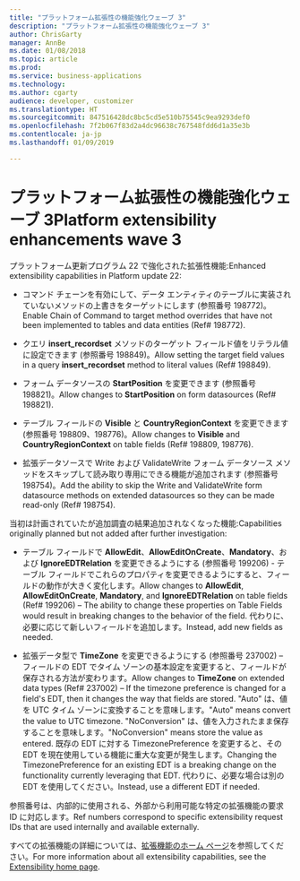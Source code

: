 ```yaml
---
title: "プラットフォーム拡張性の機能強化ウェーブ 3"
description: "プラットフォーム拡張性の機能強化ウェーブ 3"
author: ChrisGarty
manager: AnnBe
ms.date: 01/08/2018
ms.topic: article
ms.prod: 
ms.service: business-applications
ms.technology: 
ms.author: cgarty
audience: developer, customizer
ms.translationtype: HT
ms.sourcegitcommit: 847516428dc8bc5cd5e510b75545c9ea9293def0
ms.openlocfilehash: 7f2b067f83d2a4dc96638c767548fdd6d1a35e3b
ms.contentlocale: ja-jp
ms.lasthandoff: 01/09/2019

---
```


# <a name="platform-extensibility-enhancements-wave-3"></a><span data-ttu-id="108ca-103">プラットフォーム拡張性の機能強化ウェーブ 3</span><span class="sxs-lookup"><span data-stu-id="108ca-103">Platform extensibility enhancements wave 3</span></span>

<span data-ttu-id="108ca-104">プラットフォーム更新プログラム 22 で強化された拡張性機能:</span><span class="sxs-lookup"><span data-stu-id="108ca-104">Enhanced extensibility capabilities in Platform update 22:</span></span>

- <span data-ttu-id="108ca-105">コマンド チェーンを有効にして、データ エンティティのテーブルに実装されていないメソッドの上書きをターゲットにします (参照番号 198772)。</span><span class="sxs-lookup"><span data-stu-id="108ca-105">Enable Chain of Command to target method overrides that have not been implemented to tables and data entities (Ref# 198772).</span></span>

- <span data-ttu-id="108ca-106">クエリ **insert_recordset** メソッドのターゲット フィールド値をリテラル値に設定できます (参照番号 198849)。</span><span class="sxs-lookup"><span data-stu-id="108ca-106">Allow setting the target field values in a query **insert_recordset** method to literal values (Ref# 198849).</span></span>

- <span data-ttu-id="108ca-107">フォーム データソースの **StartPosition** を変更できます (参照番号 198821)。</span><span class="sxs-lookup"><span data-stu-id="108ca-107">Allow changes to **StartPosition** on form datasources (Ref# 198821).</span></span>

- <span data-ttu-id="108ca-108">テーブル フィールドの **Visible** と **CountryRegionContext** を変更できます (参照番号 198809、198776)。</span><span class="sxs-lookup"><span data-stu-id="108ca-108">Allow changes to **Visible** and **CountryRegionContext** on table fields (Ref# 198809, 198776).</span></span>

- <span data-ttu-id="108ca-109">拡張データソースで Write および ValidateWrite フォーム データソース メソッドをスキップして読み取り専用にできる機能が追加されます (参照番号 198754)。</span><span class="sxs-lookup"><span data-stu-id="108ca-109">Add the ability to skip the Write and ValidateWrite form datasource methods on extended datasources so they can be made read-only (Ref# 198754).</span></span>

<span data-ttu-id="108ca-110">当初は計画されていたが追加調査の結果追加されなくなった機能:</span><span class="sxs-lookup"><span data-stu-id="108ca-110">Capabilities originally planned but not added after further investigation:</span></span>

- <span data-ttu-id="108ca-111">テーブル フィールドで **AllowEdit**、**AllowEditOnCreate**、**Mandatory**、および **IgnoreEDTRelation** を変更できるようにする (参照番号 199206) - テーブル フィールドでこれらのプロパティを変更できるようにすると、フィールドの動作が大きく変化します。</span><span class="sxs-lookup"><span data-stu-id="108ca-111">Allow changes to **AllowEdit**, **AllowEditOnCreate**, **Mandatory**, and **IgnoreEDTRelation** on table fields (Ref# 199206) – The ability to change these properties on Table Fields would result in breaking changes to the behavior of the field.</span></span> <span data-ttu-id="108ca-112">代わりに、必要に応じて新しいフィールドを追加します。</span><span class="sxs-lookup"><span data-stu-id="108ca-112">Instead, add new fields as needed.</span></span>

- <span data-ttu-id="108ca-113">拡張データ型で **TimeZone** を変更できるようにする (参照番号 237002) – フィールドの EDT でタイム ゾーンの基本設定を変更すると、フィールドが保存される方法が変わります。</span><span class="sxs-lookup"><span data-stu-id="108ca-113">Allow changes to **TimeZone** on extended data types (Ref# 237002) – If the timezone preference is changed for a field's EDT, then it changes the way that fields are stored.</span></span> <span data-ttu-id="108ca-114">"Auto" は、値を UTC タイム ゾーンに変換することを意味します。</span><span class="sxs-lookup"><span data-stu-id="108ca-114">"Auto" means convert the value to UTC timezone.</span></span> <span data-ttu-id="108ca-115">"NoConversion" は、値を入力されたまま保存することを意味します。</span><span class="sxs-lookup"><span data-stu-id="108ca-115">"NoConversion" means store the value as entered.</span></span> <span data-ttu-id="108ca-116">既存の EDT に対する TimezonePreference を変更すると、その EDT を現在使用している機能に重大な変更が発生します。</span><span class="sxs-lookup"><span data-stu-id="108ca-116">Changing the TimezonePreference for an existing EDT is a breaking change on the functionality currently leveraging that EDT.</span></span> <span data-ttu-id="108ca-117">代わりに、必要な場合は別の EDT を使用してください。</span><span class="sxs-lookup"><span data-stu-id="108ca-117">Instead, use a different EDT if needed.</span></span>
 
<span data-ttu-id="108ca-118">参照番号は、内部的に使用される、外部から利用可能な特定の拡張機能の要求 ID に対応します。</span><span class="sxs-lookup"><span data-stu-id="108ca-118">Ref numbers correspond to specific extensibility request IDs that are used internally and available externally.</span></span>

<span data-ttu-id="108ca-119">すべての拡張機能の詳細については、[拡張機能のホーム ページ](/dynamics365/unified-operations/dev-itpro/extensibility/extensibility-home-page)を参照してください。</span><span class="sxs-lookup"><span data-stu-id="108ca-119">For more information about all extensibility capabilities, see the [Extensibility home page](/dynamics365/unified-operations/dev-itpro/extensibility/extensibility-home-page).</span></span>

